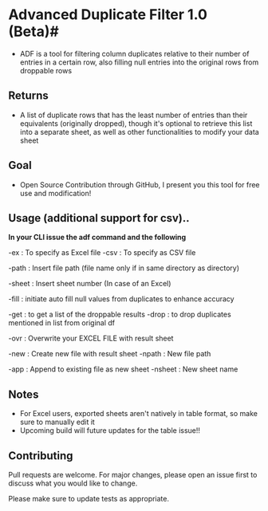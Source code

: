 
# Advanced Duplicate Filter 1.0 (Beta)#

- ADF is a tool for filtering column duplicates relative to their number of entries in a certain row, also filling null
entries into the original rows from droppable rows


## Returns ##

- A list of duplicate rows that has the least number of entries than their equivalents (originally dropped), though it's
optional to retrieve this list into a separate sheet, as well as other functionalities to modify your data sheet

## Goal ##

- Open Source Contribution through GitHub, I present you this tool for free use and modification!

## Usage (additional support for csv).. ##

**In your CLI issue the adf command and the following**

-ex : To specify as Excel file
-csv : To specify as CSV file

-path : Insert file path (file name only if in same directory as directory)

-sheet : Insert sheet number (In case of an Excel)

-fill : initiate auto fill null values from duplicates to enhance accuracy

-get : to get a list of the droppable results
-drop : to drop duplicates mentioned in list from original df

-ovr : Overwrite your EXCEL FILE with result sheet

-new : Create new file with result sheet
-npath : New file path

-app : Append to existing file as new sheet
-nsheet : New sheet name

## Notes ##

- For Excel users, exported sheets aren't natively in table format, so make sure to manually edit it
- Upcoming build will future updates for the table issue!!

## Contributing ##

Pull requests are welcome. For major changes, please open an issue first
to discuss what you would like to change.

Please make sure to update tests as appropriate.
